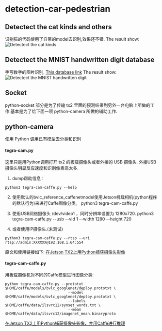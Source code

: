 # detection-car-pedestrian

## Detectect the cat kinds and others
识别猫的代码使用了自带的model去识别,效果还不错.
The result show:
![Detectect the cat kinds](../images/detectect-the-cat.png)

## Detectect the MNIST handwritten digit database
手写数字的图片识别.
[This database link](http://yann.lecun.com/exdb/mnist/)
The result show:
![Detectect the MNIST handwritten digit](../images/detect-handwritten-digit.png)

## Socket
python-socket 部分是为了传输 tx2 里面的预测结果到另外一台电脑上所做的工作.基本是为了给下面一项 python-camera 所做的辅助工作.

## python-camera
使用 Python 调用已有模型去分类和识别
#### tegra-cam.py
这里只是用Python调用打开 tx2 的板载摄像头或者外接的 USB 摄像头.
外接USB摄像头明显反应速度和识别像素高太多.

1. dump帮助信息：
```
python3 tegra-cam-caffe.py --help
```
2. 使用默认的bvlc_reference_caffenetmodel使用Jetson机载相机(python程序的默认行为)来进行Caffe图像分类。
python3 tegra-cam-caffe.py

3. 使用USB网络摄像头 /dev/video1 ，同时分辨率设置为 1280x720.
python3 tegra-cam-caffe.py --usb --vid 1 --width 1280 --height 720

4. 或者使用IP摄像头.(未测试)
```
python3 tegra-cam-caffe.py --rtsp --uri rtsp://admin:XXXXXX@192.168.1.64:554
```

原文和使用链接如下:
[在Jetson TX2上用Python捕获摄像头影像](http://www.jetsoner.com/thread-147-1-1.html)

#### tegra-cam-caffe.py
用板载摄像机对不同的Caffe模型进行图像分类:
```
python tegra-cam-caffe.py --prototxt $HOME/caffe/models/bvlc_googlenet/deploy.prototxt \
                             --model  $HOME/caffe/models/bvlc_googlenet/deploy.prototxt \
                             --labels $HOME/caffe/data/ilsvrc12/synset_words.txt \
                             --mean $HOME/caffe/data/ilsvrc12/imagenet_mean.binaryproto
```

[在Jetson TX2上用Python捕获摄像头影像，并用Caffe进行推理 ](http://www.jetsoner.com/thread-149-1-1.html)


